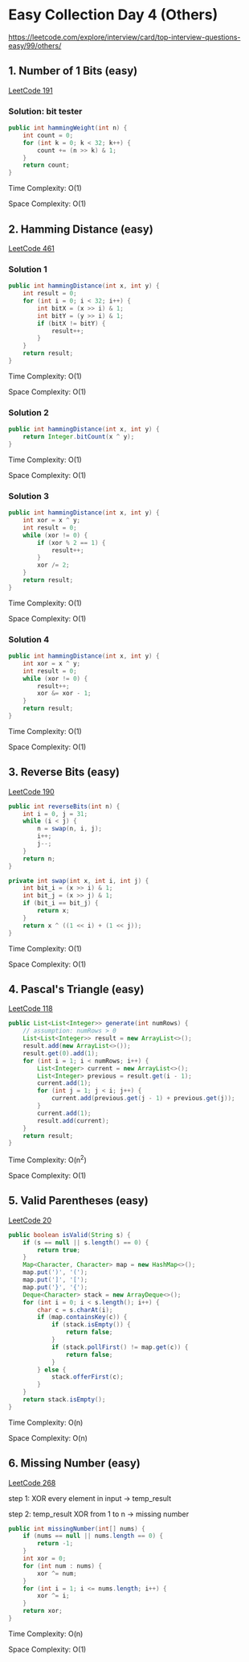 # Easy Collection Day 4 (Others)

https://leetcode.com/explore/interview/card/top-interview-questions-easy/99/others/

## 1. Number of 1 Bits (easy)

[LeetCode 191](https://leetcode.com/problems/number-of-1-bits/)

### Solution: bit tester

```java
public int hammingWeight(int n) {
    int count = 0;
    for (int k = 0; k < 32; k++) {
        count += (n >> k) & 1;
    }
    return count;
}
```

Time Complexity: O(1)

Space Complexity: O(1)

## 2. Hamming Distance (easy)

[LeetCode 461](https://leetcode.com/problems/hamming-distance/)

### Solution 1

```java
public int hammingDistance(int x, int y) {
    int result = 0;
    for (int i = 0; i < 32; i++) {
        int bitX = (x >> i) & 1;
        int bitY = (y >> i) & 1;
        if (bitX != bitY) {
            result++;
        }
    }
    return result;
}
```

Time Complexity: O(1)

Space Complexity: O(1)

### Solution 2

```java
public int hammingDistance(int x, int y) {
    return Integer.bitCount(x ^ y);
}
```

Time Complexity: O(1)

Space Complexity: O(1)

### Solution 3

```java
public int hammingDistance(int x, int y) {
    int xor = x ^ y;
    int result = 0;
    while (xor != 0) {
        if (xor % 2 == 1) {
            result++;
        }
        xor /= 2;
    }
    return result;
}
```

Time Complexity: O(1)

Space Complexity: O(1)

### Solution 4

```java
public int hammingDistance(int x, int y) {
    int xor = x ^ y;
    int result = 0;
    while (xor != 0) {
        result++;
        xor &= xor - 1;
    }
    return result;
}
```

Time Complexity: O(1)

Space Complexity: O(1)

## 3. Reverse Bits (easy)

[LeetCode 190](https://leetcode.com/problems/reverse-bits/)

```java
public int reverseBits(int n) {
    int i = 0, j = 31;
    while (i < j) {
        n = swap(n, i, j);
        i++;
        j--;
    }
    return n;
}

private int swap(int x, int i, int j) {
    int bit_i = (x >> i) & 1;
    int bit_j = (x >> j) & 1;
    if (bit_i == bit_j) {
        return x;
    }
    return x ^ ((1 << i) + (1 << j));
}
```

Time Complexity: O(1)

Space Complexity: O(1)

## 4. Pascal's Triangle (easy)

[LeetCode 118](https://leetcode.com/problems/pascals-triangle/)

```java
public List<List<Integer>> generate(int numRows) {
    // assumption: numRows > 0
    List<List<Integer>> result = new ArrayList<>();
    result.add(new ArrayList<>());
    result.get(0).add(1);
    for (int i = 1; i < numRows; i++) {
        List<Integer> current = new ArrayList<>();
        List<Integer> previous = result.get(i - 1);
        current.add(1);
        for (int j = 1; j < i; j++) {
            current.add(previous.get(j - 1) + previous.get(j));
        }
        current.add(1);
        result.add(current);
    }
    return result;
}
```

Time Complexity: O(n<sup>2</sup>)

Space Complexity: O(1)

## 5. Valid Parentheses (easy)

[LeetCode 20](https://leetcode.com/problems/valid-parentheses/)

```java
public boolean isValid(String s) {
    if (s == null || s.length() == 0) {
        return true;
    }
    Map<Character, Character> map = new HashMap<>();
    map.put(')', '(');
    map.put(']', '[');
    map.put('}', '{');
    Deque<Character> stack = new ArrayDeque<>();
    for (int i = 0; i < s.length(); i++) {
        char c = s.charAt(i);
        if (map.containsKey(c)) {
            if (stack.isEmpty()) {
                return false;
            }
            if (stack.pollFirst() != map.get(c)) {
                return false;
            }
        } else {
            stack.offerFirst(c);
        }
    }
    return stack.isEmpty();
}
```

Time Complexity: O(n)

Space Complexity: O(n)

## 6. Missing Number (easy)

[LeetCode 268](https://leetcode.com/problems/missing-number/)

step 1: XOR every element in input -> temp_result

step 2: temp_result XOR from 1 to n -> missing number

```java
public int missingNumber(int[] nums) {
    if (nums == null || nums.length == 0) {
        return -1;
    }
    int xor = 0;
    for (int num : nums) {
        xor ^= num;
    }
    for (int i = 1; i <= nums.length; i++) {
        xor ^= i;
    }
    return xor;
}
```

Time Complexity: O(n)

Space Complexity: O(1)